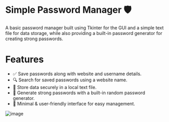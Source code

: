# Simple Password Manager 🛡️
A basic password manager built using Tkinter for the GUI and a simple text file for data storage, while also providing a built-in password generator for creating strong passwords. 

# Features 
- ✅ Save passwords along with website and username details.
- 🔍 Search for saved passwords using a website name.
- 📂 Store data securely in a local text file.
- 🔑 Generate strong passwords with a built-in random password generator.
- 🎨 Minimal & user-friendly interface for easy management.

 

![image](https://github.com/user-attachments/assets/8040d7d2-6b9c-4782-a389-403d4bb2a41e)

